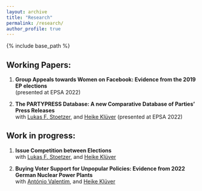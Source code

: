```yaml
---
layout: archive
title: "Research"
permalink: /research/
author_profile: true
---
```


{% include base_path %}

## Working Papers:

1. **Group Appeals towards Women on Facebook: Evidence from the 2019 EP elections**<br>(presented at EPSA 2022)

1. **The PARTYPRESS Database: A new Comparative Database of Parties’ Press Releases**<br>with [Lukas F. Stoetzer](http://lukas-stoetzer.org/), and [Heike Klüver](http://heike-kluever.com/) (presented at EPSA 2022)


## Work in progress:


1. **Issue Competition between Elections**<br>with [Lukas F. Stoetzer](http://lukas-stoetzer.org/), and [Heike Klüver](http://heike-kluever.com/)


1. **Buying Voter Support for Unpopular Policies: Evidence from 2022 German Nuclear Power Plants**<br>with [António Valentim](https://antoniovalentim.github.io/), and [Heike Klüver](http://heike-kluever.com/)